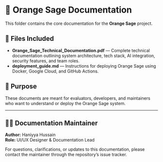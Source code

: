 # 🧾 Orange Sage Documentation

This folder contains the core documentation for the **Orange Sage** project.

## 📄 Files Included
- **Orange_Sage_Technical_Documentation.pdf** — Complete technical documentation outlining system architecture, tech stack, AI integration, security features, and team roles.  
- **deployment_guide.md** — Instructions for deploying Orange Sage using Docker, Google Cloud, and GitHub Actions.

## 📘 Purpose
These documents are meant for evaluators, developers, and maintainers who want to understand or deploy the Orange Sage system.

---

## 👩‍💻 Documentation Maintainer

**Author:** Haniyya Hussain  
**Role:** UI/UX Designer & Documentation Lead  

For questions, clarifications, or updates to this documentation, please contact the maintainer through the repository’s issue tracker.

